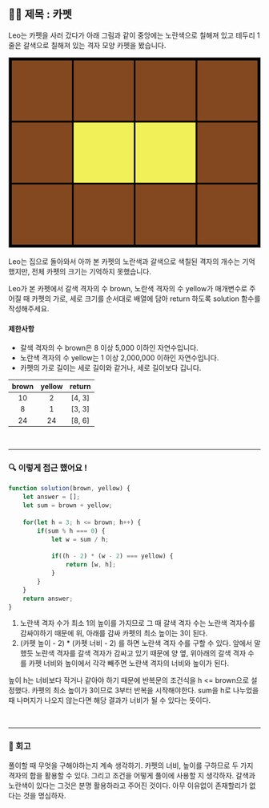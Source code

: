## ✍🏻 제목 : 카펫
Leo는 카펫을 사러 갔다가 아래 그림과 같이 중앙에는 노란색으로 칠해져 있고 테두리 1줄은 갈색으로 칠해져 있는 격자 모양 카펫을 봤습니다.

![Alt text](image.png)

Leo는 집으로 돌아와서 아까 본 카펫의 노란색과 갈색으로 색칠된 격자의 개수는 기억했지만, 전체 카펫의 크기는 기억하지 못했습니다.

Leo가 본 카펫에서 갈색 격자의 수 brown, 노란색 격자의 수 yellow가 매개변수로 주어질 때 카펫의 가로, 세로 크기를 순서대로 배열에 담아 return 하도록 solution 함수를 작성해주세요.

#### 제한사항
- 갈색 격자의 수 brown은 8 이상 5,000 이하인 자연수입니다.
- 노란색 격자의 수 yellow는 1 이상 2,000,000 이하인 자연수입니다.
- 카펫의 가로 길이는 세로 길이와 같거나, 세로 길이보다 깁니다.

|brown|yellow|return|
|:------:|:----:|:----:|
|10|2|[4, 3]|
|8|1|[3, 3]|
|24|24|[8, 6]|


</br>

---

### 🔍 이렇게 접근 했어요 !

```javascript
function solution(brown, yellow) {
    let answer = [];
    let sum = brown + yellow;

    for(let h = 3; h <= brown; h++) {
        if(sum % h === 0) {
            let w = sum / h;

            if((h - 2) * (w - 2) === yellow) {
                return [w, h];
            }
        }
    }
    return answer;
}
```
1. 노란색 격자 수가 최소 1의 높이를 가지므로 그 때 갈색 격자 수는 노란색 격자수를 감싸야하기 때문에 위, 아래를 감싸 카펫의 최소 높이는 3이 된다.
2. (카펫 높이 - 2) * (카펫 너비 - 2) 를 하면 노란색 격자 수를 구할 수 있다. 앞에서 말했듯 노란색 격자를 갈색 격자가 감싸고 있기 때문에 양 옆, 위아래의 갈색 격자 수를 카펫 너비와 높이에서 각각 빼주면 노란색 격자의 너비와 높이가 된다.

높이 h는 너비보다 작거나 같아야 하기 때문에 반복문의 조건식을 h <= brown으로 설정했다. 카펫의 최소 높이가 3이므로 3부터 반복을 시작해야한다.
sum을 h로 나누었을때 나머지가 나오지 않는다면 해당 결과가 너비가 될 수 있다는 뜻이다.

</br>

---

### 🐾 회고
풀이할 때 무엇을 구해야하는지 계속 생각하기. 카펫의 너비, 높이를 구하므로 두 가지 격자의 합을 활용할 수 있다. 그리고 조건을 어떻게 풀이에 사용할 지 생각하자. 갈색과 노란색이 있다는 그것은 분명 활용하라고 주어진 것이다. 아무 이유없이 존재할리가 없다는 것을 명심하자.